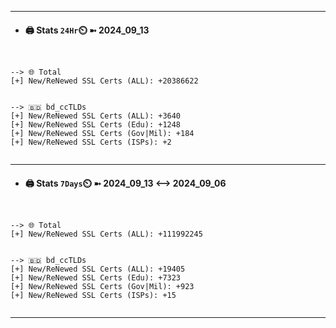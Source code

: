 

---
- #### 🖨️ **Stats** `24Hr`⏲️ ➼ 2024_09_13
```console


--> 🌐 Total
[+] New/ReNewed SSL Certs (ALL): +20386622


--> 🇧🇩 bd_ccTLDs
[+] New/ReNewed SSL Certs (ALL): +3640
[+] New/ReNewed SSL Certs (Edu): +1248
[+] New/ReNewed SSL Certs (Gov|Mil): +184
[+] New/ReNewed SSL Certs (ISPs): +2


```

---
- #### 🖨️ **Stats** `7Days`⏲️ ➼ 2024_09_13 <--> 2024_09_06
```console


--> 🌐 Total
[+] New/ReNewed SSL Certs (ALL): +111992245


--> 🇧🇩 bd_ccTLDs
[+] New/ReNewed SSL Certs (ALL): +19405
[+] New/ReNewed SSL Certs (Edu): +7323
[+] New/ReNewed SSL Certs (Gov|Mil): +923
[+] New/ReNewed SSL Certs (ISPs): +15


```

---

